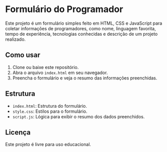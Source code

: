 # Formulário do Programador

Este projeto é um formulário simples feito em HTML, CSS e JavaScript para coletar informações de programadores, como nome, linguagem favorita, tempo de experiência, tecnologias conhecidas e descrição de um projeto realizado.

## Como usar

1. Clone ou baixe este repositório.
2. Abra o arquivo `index.html` em seu navegador.
3. Preencha o formulário e veja o resumo das informações preenchidas.

## Estrutura

- `index.html`: Estrutura do formulário.
- `style.css`: Estilos para o formulário.
- `script.js`: Lógica para exibir o resumo dos dados preenchidos.

## Licença

Este projeto é livre para uso educacional.